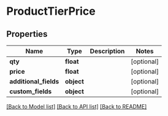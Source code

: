 # ProductTierPrice

## Properties
Name | Type | Description | Notes
------------ | ------------- | ------------- | -------------
**qty** | **float** |  | [optional] 
**price** | **float** |  | [optional] 
**additional_fields** | **object** |  | [optional] 
**custom_fields** | **object** |  | [optional] 

[[Back to Model list]](../README.md#documentation-for-models) [[Back to API list]](../README.md#documentation-for-api-endpoints) [[Back to README]](../README.md)



